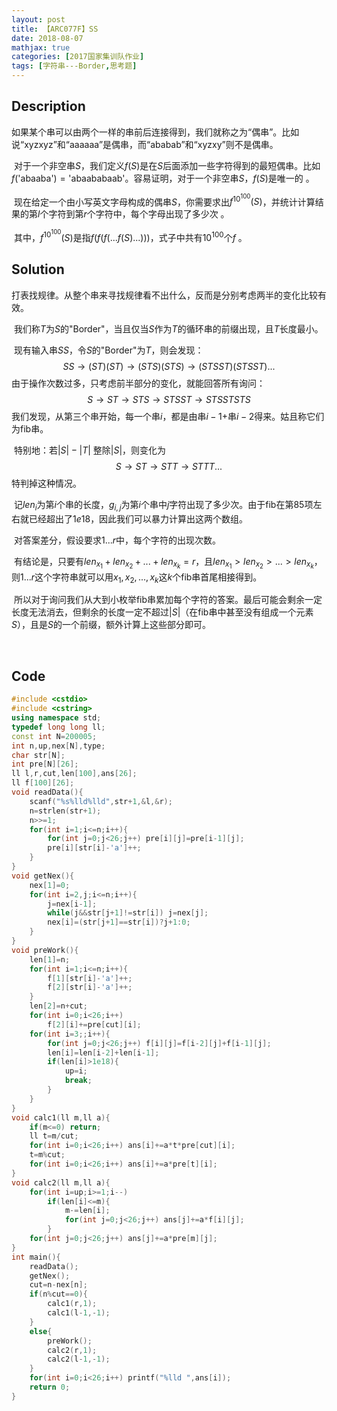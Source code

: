 ```yaml
---
layout: post
title: 【ARC077F】SS
date: 2018-08-07
mathjax: true
categories: [2017国家集训队作业]
tags: [字符串---Border,思考题]
---
```

## Description

​	如果某个串可以由两个一样的串前后连接得到，我们就称之为“偶串”。比如说“xyzxyz”和“aaaaaa”是偶串，而“ababab”和“xyzxy”则不是偶串。 

​	对于一个非空串$S​$，我们定义$f(S)​$是在$S​$后面添加一些字符得到的最短偶串。比如$f(​$'abaaba'$)=​$'abaababaab'。容易证明，对于一个非空串$S​$，$f(S)​$是唯一的 。

​	现在给定一个由小写英文字母构成的偶串$S$，你需要求出$f^{10^{100}}(S)$，并统计计算结果的第$l$个字符到第$r$个字符中，每个字母出现了多少次 。

​	其中，$f^{10^{100}}(S)$是指$f(f(f(...f(S)...)))$，式子中共有$10^{100}$个$f$ 。


<!-- more -->
## Solution

​	打表找规律。从整个串来寻找规律看不出什么，反而是分别考虑两半的变化比较有效。

​	我们称$T$为$S$的"Border"，当且仅当$S$作为$T$的循环串的前缀出现，且$T$长度最小。

​	现有输入串$SS$，令$S$的"Border"为$T$，则会发现：
$$
SS\rightarrow (ST)(ST)\rightarrow (STS)(STS)\rightarrow(STSST)(STSST)...
$$
​	由于操作次数过多，只考虑前半部分的变化，就能回答所有询问：
$$
S\rightarrow ST\rightarrow STS\rightarrow STSST\rightarrow STSSTSTS
$$
​	我们发现，从第三个串开始，每一个串$i$，都是由串$i-1$+串$i-2$得来。姑且称它们为$\text{fib}$串。

​	特别地：若$|S|-|T|$ 整除$|S|$，则变化为
$$
S\rightarrow ST\rightarrow STT\rightarrow STTT...
$$
​	特判掉这种情况。

​	记$len_i$为第$i$个串的长度，$g_{i,j}$为第$i$个串中$j$字符出现了多少次。由于$\text{fib}$在第85项左右就已经超出了$1e18$，因此我们可以暴力计算出这两个数组。

​	对答案差分，假设要求$1...r$中，每个字符的出现次数。

​	有结论是，只要有$len_{x_1}+len_{x_2}+...+len_{x_k}=r$，且$len_{x_1}>len_{x_2}>...>len_{x_k}$，则$1...r$这个字符串就可以用$x_1,x_2,...,x_k$这$k$个$\text{fib}$串首尾相接得到。

​	所以对于询问我们从大到小枚举$\text{fib}$串累加每个字符的答案。最后可能会剩余一定长度无法消去，但剩余的长度一定不超过$|S|$（在$\text{fib}$串中甚至没有组成一个元素$S$），且是$S$的一个前缀，额外计算上这些部分即可。

​	

## Code

```c++
#include <cstdio>
#include <cstring>
using namespace std;
typedef long long ll;
const int N=200005;
int n,up,nex[N],type;
char str[N];
int pre[N][26];
ll l,r,cut,len[100],ans[26];
ll f[100][26];
void readData(){
	scanf("%s%lld%lld",str+1,&l,&r);
	n=strlen(str+1);
	n>>=1;
	for(int i=1;i<=n;i++){
		for(int j=0;j<26;j++) pre[i][j]=pre[i-1][j];
		pre[i][str[i]-'a']++;
	}
}
void getNex(){
	nex[1]=0;
	for(int i=2,j;i<=n;i++){
		j=nex[i-1];
		while(j&&str[j+1]!=str[i]) j=nex[j];
		nex[i]=(str[j+1]==str[i])?j+1:0;
	}
}
void preWork(){
	len[1]=n;
	for(int i=1;i<=n;i++){
		f[1][str[i]-'a']++;
		f[2][str[i]-'a']++;
	}
	len[2]=n+cut;
	for(int i=0;i<26;i++) 
		f[2][i]+=pre[cut][i];
	for(int i=3;;i++){
		for(int j=0;j<26;j++) f[i][j]=f[i-2][j]+f[i-1][j];
		len[i]=len[i-2]+len[i-1];
		if(len[i]>1e18){
			up=i;
			break;
		}
	}
}
void calc1(ll m,ll a){
	if(m<=0) return;
	ll t=m/cut;
	for(int i=0;i<26;i++) ans[i]+=a*t*pre[cut][i];
	t=m%cut;		
	for(int i=0;i<26;i++) ans[i]+=a*pre[t][i];
}
void calc2(ll m,ll a){
	for(int i=up;i>=1;i--)
		if(len[i]<=m){
			m-=len[i];
			for(int j=0;j<26;j++) ans[j]+=a*f[i][j];
		}
	for(int j=0;j<26;j++) ans[j]+=a*pre[m][j];
}
int main(){
	readData();
	getNex();
	cut=n-nex[n];
	if(n%cut==0){
		calc1(r,1);
		calc1(l-1,-1);
	}
	else{
		preWork();
		calc2(r,1);
		calc2(l-1,-1);
	}
	for(int i=0;i<26;i++) printf("%lld ",ans[i]);
	return 0;
}
```

